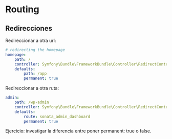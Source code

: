 Routing
=======

Redirecciones
-------------

Redireccionar a otra url:

```yml
# redirecting the homepage
homepage:
    path: /
    controller: Symfony\Bundle\FrameworkBundle\Controller\RedirectController::urlRedirectAction
    defaults:
        path: /app
        permanent: true
```

Redireccionar a otra ruta:

```yml
admin:
    path: /wp-admin
    controller: Symfony\Bundle\FrameworkBundle\Controller\RedirectController::redirectAction
    defaults:
        route: sonata_admin_dashboard
        permanent: true
```

Ejercicio: investigar la diferencia entre poner permanent: true o false.


